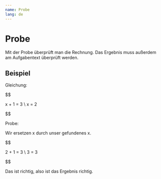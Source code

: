 ```yaml
---
name: Probe
lang: de
---
```


# Probe

Mit der Probe überprüft man die Rechnung. Das Ergebnis muss außerdem am Aufgabentext überprüft werden.

## Beispiel

Gleichung: 

$$

x + 1 = 3 \\
x = 2


$$

Probe:

Wir ersetzen x durch unser gefundenes x.

$$

2 + 1 = 3 \\
3 = 3

$$

Das ist richtig, also ist das Ergebnis richtig.